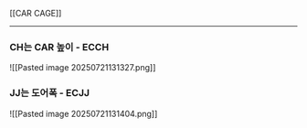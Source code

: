 [[CAR CAGE]]

---


### CH는 CAR 높이 - ECCH
![[Pasted image 20250721131327.png]]


### JJ는 도어폭 - ECJJ
![[Pasted image 20250721131404.png]]